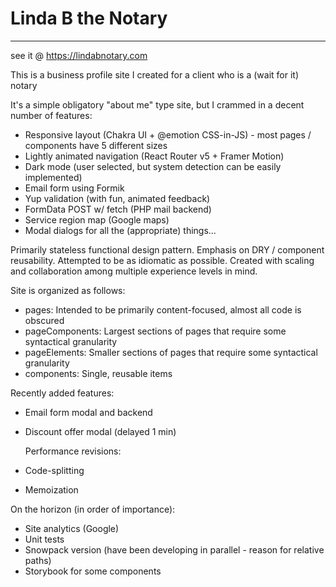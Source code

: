 # Linda B the Notary

---

see it @ https://lindabnotary.com

This is a business profile site I created for a client who is a (wait for it) notary

It's a simple obligatory "about me" type site, but I crammed in a decent number of features:

- Responsive layout (Chakra UI + @emotion CSS-in-JS) - most pages / components have 5 different sizes
- Lightly animated navigation (React Router v5 + Framer Motion)
- Dark mode (user selected, but system detection can be easily implemented)
- Email form using Formik
- Yup validation (with fun, animated feedback)
- FormData POST w/ fetch (PHP mail backend)
- Service region map (Google maps)
- Modal dialogs for all the (appropriate) things...

Primarily stateless functional design pattern. Emphasis on DRY / component reusability. Attempted to be as idiomatic as possible. Created with scaling and collaboration among multiple experience levels in mind.

Site is organized as follows:

- pages: Intended to be primarily content-focused, almost all code is obscured
- pageComponents: Largest sections of pages that require some syntactical granularity
- pageElements: Smaller sections of pages that require some syntactical granularity
- components: Single, reusable items

Recently added features:

- Email form modal and backend
- Discount offer modal (delayed 1 min)

  Performance revisions:

- Code-splitting
- Memoization

On the horizon (in order of importance):

- Site analytics (Google)
- Unit tests
- Snowpack version (have been developing in parallel - reason for relative paths)
- Storybook for some components
